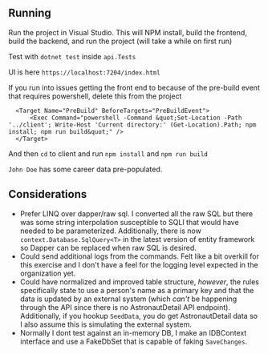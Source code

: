 ## Running

Run the project in Visual Studio.  This will NPM install, build the frontend, build the backend, and run the project (will take a while on first run)

Test with `dotnet test` inside `api.Tests`

UI is here `https://localhost:7204/index.html`

If you run into issues getting the front end to because of the pre-build event that requires powershell, delete this from the project

```
  <Target Name="PreBuild" BeforeTargets="PreBuildEvent">
      <Exec Command="powershell -Command &quot;Set-Location -Path '../client'; Write-Host 'Current directory:' (Get-Location).Path; npm install; npm run build&quot;" />
  </Target>
```

And then `cd` to client and run `npm install` and `npm run build`

`John Doe` has some career data pre-populated.

## Considerations

* Prefer LINQ over dapper/raw sql. I converted all the raw SQL but there was some string interpolation susceptible to SQLI that would have needed to be parameterized. Additionally, there is now `context.Database.SqlQuery<T>` in the latest version of entity framework so Dapper can be replaced when raw SQL is desired.
* Could send additional logs from the commands. Felt like a bit overkill for this exercise and I don't have a feel for the logging level expected in the organization yet.
* Could have normalized and improved table structure, _however_, the rules specifically state to use a person's name as a primary key and that the data is updated by an external system (which *can't* be happening through the API since there is no AstronautDetail API endpoint). Additionally, if you hookup `SeedData`, you do get AstronautDetail data so I also assume this is simulating the external system.
* Normally I dont test against an in-memory DB, I make an IDBContext interface and use a FakeDbSet<T> that is capable of faking `SaveChanges`.